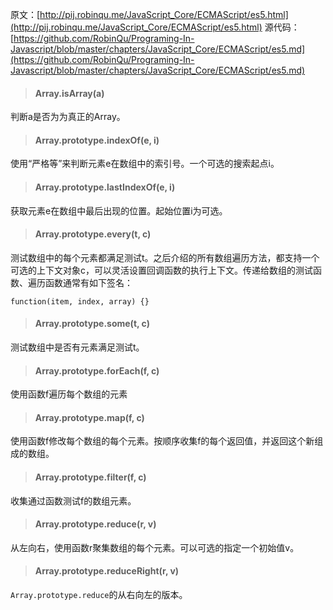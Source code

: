 原文：[http://pij.robinqu.me/JavaScript_Core/ECMAScript/es5.html](http://pij.robinqu.me/JavaScript_Core/ECMAScript/es5.html)
源代码：[https://github.com/RobinQu/Programing-In-Javascript/blob/master/chapters/JavaScript_Core/ECMAScript/es5.md](https://github.com/RobinQu/Programing-In-Javascript/blob/master/chapters/JavaScript_Core/ECMAScript/es5.md)

>#### Array.isArray(a)

判断a是否为为真正的Array。

>#### Array.prototype.indexOf(e, i)

使用“严格等”来判断元素e在数组中的索引号。一个可选的搜索起点i。

>#### Array.prototype.lastIndexOf(e, i)

获取元素e在数组中最后出现的位置。起始位置i为可选。

>#### Array.prototype.every(t, c)

测试数组中的每个元素都满足测试t。之后介绍的所有数组遍历方法，都支持一个可选的上下文对象c，可以灵活设置回调函数的执行上下文。传递给数组的测试函数、遍历函数通常有如下签名：

    function(item, index, array) {}

>#### Array.prototype.some(t, c)

测试数组中是否有元素满足测试t。

>#### Array.prototype.forEach(f, c)

使用函数f遍历每个数组的元素

>#### Array.prototype.map(f, c)

使用函数f修改每个数组的每个元素。按顺序收集f的每个返回值，并返回这个新组成的数组。

>#### Array.prototype.filter(f, c)

收集通过函数测试f的数组元素。

>#### Array.prototype.reduce(r, v)

从左向右，使用函数r聚集数组的每个元素。可以可选的指定一个初始值v。

>#### Array.prototype.reduceRight(r, v)

`Array.prototype.reduce`的从右向左的版本。